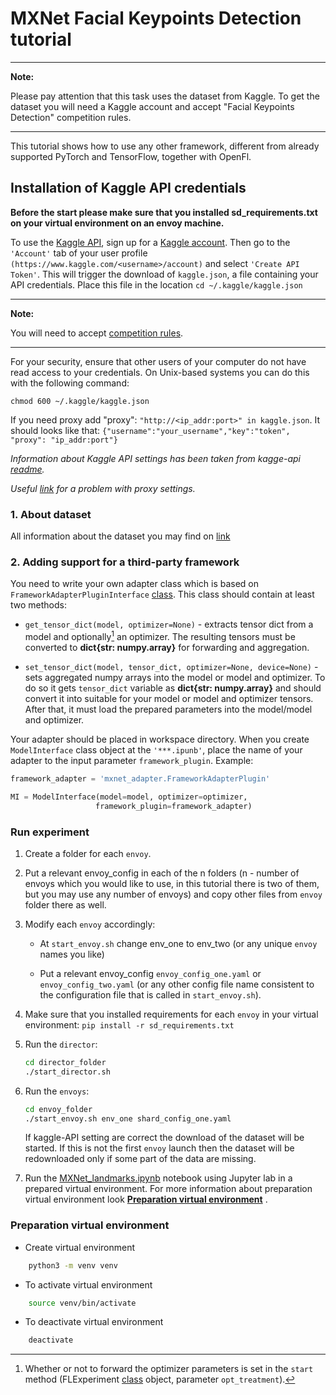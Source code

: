 # MXNet Facial Keypoints Detection tutorial
---
**Note:**

Please pay attention that this task uses the dataset from Kaggle. To get the dataset you
will need a Kaggle account and accept "Facial Keypoints Detection" competition rules.

---

This tutorial shows how to use any other framework, different from already supported PyTorch and TensorFlow, together with OpenFl.

## Installation of Kaggle API credentials

**Before the start please make sure that you installed sd_requirements.txt on your virtual
environment on an envoy machine.**

To use the [Kaggle API](https://github.com/Kaggle/kaggle-api), sign up for
a [Kaggle account](https://www.kaggle.com). Then go to the `'Account'` tab of your user
profile `(https://www.kaggle.com/<username>/account)` and select `'Create API Token'`. This will
trigger the download of `kaggle.json`, a file containing your API credentials. Place this file in
the location `cd ~/.kaggle/kaggle.json`

---
**Note:**

You will need to accept [competition rules](https://www.kaggle.com/c/facial-keypoints-detection/rules).

---

For your security, ensure that other users of your computer do not have read access to your
credentials. On Unix-based systems you can do this with the following command:

`chmod 600 ~/.kaggle/kaggle.json`

If you need proxy add "proxy": `"http://<ip_addr:port>" in kaggle.json`. It should looks like
that: `{"username":"your_username","key":"token", "proxy": "ip_addr:port"}`

*Information about Kaggle API settings has been taken from kagge-api [readme](https://github.com/Kaggle/kaggle-api).*

*Useful [link](https://github.com/Kaggle/kaggle-api/issues/6) for a problem with proxy settings.*

### 1. About dataset

All information about the dataset you may find
on [link](https://www.kaggle.com/c/facial-keypoints-detection/data)

### 2. Adding support for a third-party framework

You need to write your own adapter class which is based on `FrameworkAdapterPluginInterface` [class](https://github.com/intel/openfl/blob/develop/openfl/plugins/frameworks_adapters/framework_adapter_interface.py). This class should contain at least two methods:

 - `get_tensor_dict(model, optimizer=None)` - extracts tensor dict from a model and optionally[^1] an optimizer. The resulting tensors must be converted to **dict{str: numpy.array}** for forwarding and aggregation.

  - `set_tensor_dict(model, tensor_dict, optimizer=None, device=None)` - sets aggregated numpy arrays into the model or model and optimizer. To do so it gets `tensor_dict` variable as **dict{str: numpy.array}** and should convert it into suitable for your model or model and optimizer tensors. After that, it must load the prepared parameters into the model/model and optimizer. 

 Your adapter should be placed in workspace directory. When you create `ModelInterface` class object at the `'***.ipunb'`, place the name of your adapter to the input parameter `framework_plugin`. Example: 
 ```py
 framework_adapter = 'mxnet_adapter.FrameworkAdapterPlugin'

 MI = ModelInterface(model=model, optimizer=optimizer,
                    framework_plugin=framework_adapter)
```

[^1]: Whether or not to forward the optimizer parameters is set in the `start` method (FLExperiment [class](https://github.com/intel/openfl/blob/develop/openfl/interface/interactive_api/experiment.py) object, parameter `opt_treatment`).

### Run experiment

1. Create a folder for each `envoy`.
2. Put a relevant envoy_config in each of the n folders (n - number of envoys which you would like
   to use, in this tutorial there is two of them, but you may use any number of envoys) and copy
   other files from `envoy` folder there as well.
3. Modify each `envoy` accordingly:

    - At `start_envoy.sh` change env_one to env_two (or any unique `envoy` names you like)

    - Put a relevant envoy_config `envoy_config_one.yaml` or `envoy_config_two.yaml` (or any other
      config file name consistent to the configuration file that is called in `start_envoy.sh`).
4. Make sure that you installed requirements for each `envoy` in your virtual
   environment: `pip install -r sd_requirements.txt`
5. Run the `director`: 
    ```sh
    cd director_folder
    ./start_director.sh
    ```

6. Run the `envoys`: 
    ```sh
    cd envoy_folder
    ./start_envoy.sh env_one shard_config_one.yaml
    ```
    If kaggle-API setting are
    correct the download of the dataset will be started. If this is not the first `envoy` launch
    then the dataset will be redownloaded only if some part of the data are missing.

7. Run the [MXNet_landmarks.ipynb](workspace/MXNet_landmarks.ipynb) notebook using
   Jupyter lab in a prepared virtual environment. For more information about preparation virtual
   environment look **[
   Preparation virtual environment](#preparation-virtual-environment)**
   .

### Preparation virtual environment

* Create virtual environment

```sh
    python3 -m venv venv
```

* To activate virtual environment

```sh
    source venv/bin/activate
```

* To deactivate virtual environment

```sh
    deactivate
```

